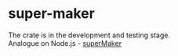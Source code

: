 # super-maker

The crate is in the development and testing stage.<br>
Analogue on Node.js - [superMaker](https://www.npmjs.com/package/super-maker)